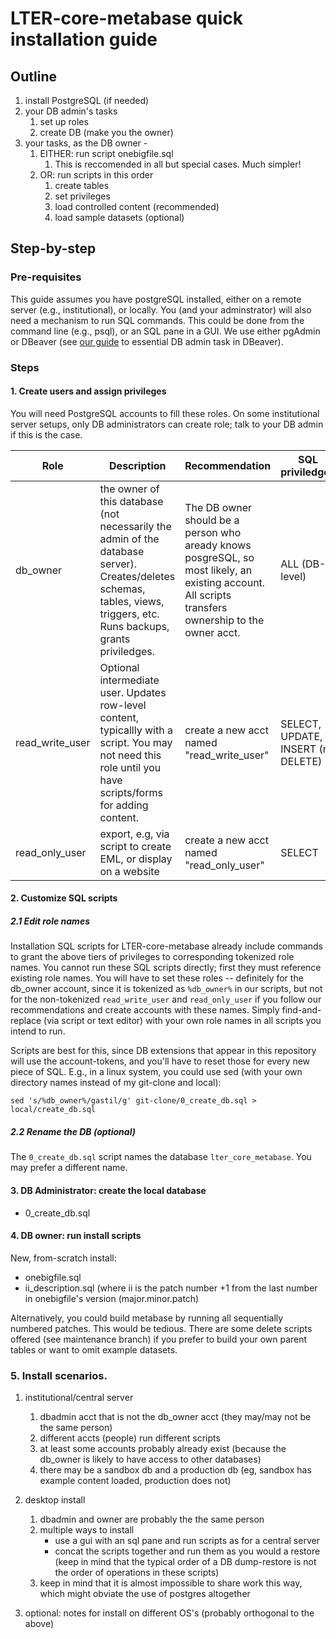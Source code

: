 # LTER-core-metabase quick installation guide

## Outline
1. install PostgreSQL (if needed)
2.  your DB admin's tasks
    1. set up roles
    1. create DB (make you the owner)
3. your tasks, as the DB owner - 
    1. EITHER: run script onebigfile.sql
        1. This is reccomended in all but special cases. Much simpler!
    1. OR: run scripts in this order
        1. create tables 
        1. set privileges
        1. load controlled content (recommended)
        1. load sample datasets (optional)
     


## Step-by-step
### Pre-requisites  
This guide assumes you have postgreSQL installed, either on a remote server (e.g., institutional), or locally. You (and your adminstrator) will also need a mechanism to run SQL commands. This could be done from the command line (e.g., psql), or an SQL pane in a GUI. We use either pgAdmin or DBeaver (see [our guide](dbeaver.md) to essential DB admin task in DBeaver).

### Steps
#### 1. Create users and assign privileges
You will need PostgreSQL accounts to fill these roles. On some institutional server setups, only DB administrators can create role; talk to your DB admin if this is the case. 


| Role | Description | Recommendation |  SQL priviledges |
|--|--|--|--|
| db_owner | the owner of this database (not necessarily the admin of the database server). Creates/deletes schemas, tables, views, triggers, etc. Runs backups, grants priviledges.  |  The DB owner should be a person who aready knows posgreSQL, so most likely, an existing account. All scripts transfers ownership to the owner acct.  | ALL (DB-level)  |
| read_write_user | Optional intermediate user. Updates row-level content, typicallly with a script. You may not need this role until you have scripts/forms for adding content. | create a new acct named "read_write_user" | SELECT, UPDATE, INSERT (no DELETE) |
| read_only_user | export, e.g, via script to create EML, or display on a website | create a new acct named "read_only_user" | SELECT  |

#### 2. Customize SQL scripts 
##### 2.1 Edit role names
Installation SQL scripts for LTER-core-metabase already include commands to grant the above tiers of privileges to corresponding tokenized role names. You cannot run these SQL scripts directly; first they must reference existing role names. You will have to set these roles -- definitely for the db_owner account, since it is tokenized as `%db_owner%` in our scripts, but not for the non-tokenized `read_write_user` and `read_only_user` if you follow our recommendations and create accounts with these names. Simply find-and-replace (via script or text editor) with your own role names in all scripts you intend to run. 

Scripts are best for this, since DB extensions that appear in this repository will use the account-tokens, and you'll have to reset those for every new piece of SQL. E.g., in a linux system, you could use sed (with your own directory names instead of my git-clone and local): 

`sed 's/%db_owner%/gastil/g' git-clone/0_create_db.sql > local/create_db.sql`

##### 2.2 Rename the DB (optional)
The `0_create_db.sql` script names the database `lter_core_metabase`. You may prefer a different name.

#### 3. DB Administrator: create the local database
- 0_create_db.sql

#### 4. DB owner: run install scripts

New, from-scratch install:
- onebigfile.sql
- ii_description.sql (where ii is the patch number +1 from the last number in onebigfile's version (major.minor.patch)

Alternatively, you could build metabase by running all sequentially numbered patches. This would be tedious.
There are some delete scripts offered (see maintenance branch) if you prefer to build your own parent tables or want to omit example datasets.
    
### 5. Install scenarios. 

1. institutional/central server 
    1. dbadmin acct that is not the db_owner acct (they may/may not be the same person) 
    2. different accts (people) run different scripts
    3. at least some accounts probably already exist (because the db_owner is likely to have access to other databases)
    4. there may be a sandbox db and a production db (eg, sandbox has example content loaded, production does not)

2. desktop install 
    1. dbadmin and owner are probably the the same person  
    2. multiple ways to install
          - use a gui with an sql pane and run scripts as for a central server
          - concat the scripts together and run them as you would a restore (keep in mind that the typical order of a DB dump-restore is not the order of operations in these scripts)
    4. keep in mind that it is almost impossible to share work this way, which might obviate the use of postgres altogether 

3. optional: notes for install on different OS's (probably orthogonal to the above)
             
